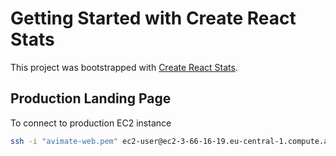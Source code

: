 # Getting Started with Create React Stats

This project was bootstrapped with [Create React Stats](https://github.com/facebook/create-react-app).

## Production Landing Page

To connect to production EC2 instance

```bash
ssh -i "avimate-web.pem" ec2-user@ec2-3-66-16-19.eu-central-1.compute.amazonaws.com
```